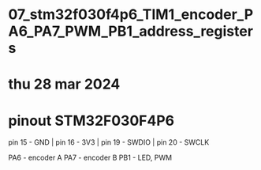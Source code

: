 # 07_stm32f030f4p6_TIM1_encoder_PA6_PA7_PWM_PB1_address_registers
# thu 28 mar 2024

# pinout STM32F030F4P6
pin 15 - GND |
pin 16 - 3V3 |
pin 19 - SWDIO |
pin 20 - SWCLK

PA6 - encoder A
PA7 - encoder B
PB1 - LED, PWM
